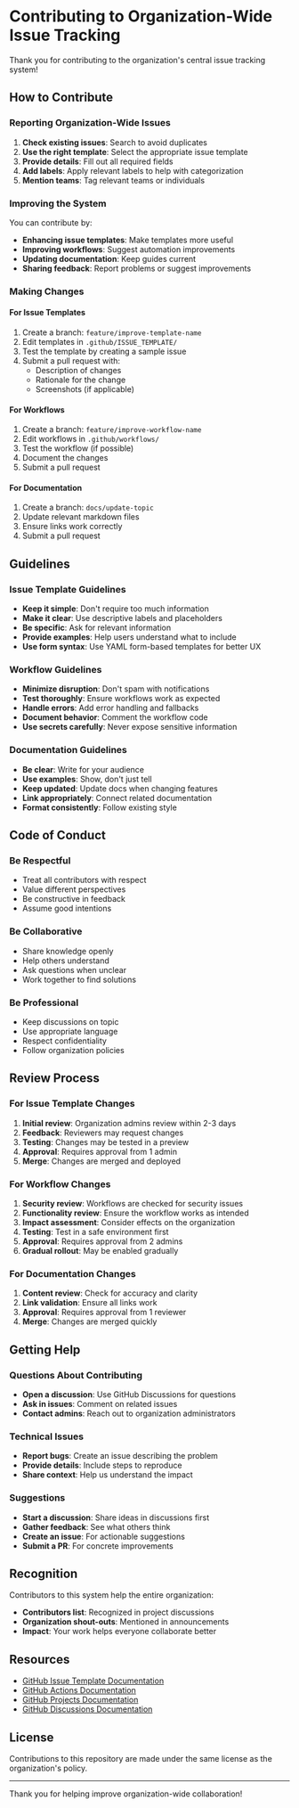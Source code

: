 # Contributing to Organization-Wide Issue Tracking

Thank you for contributing to the organization's central issue tracking system!

## How to Contribute

### Reporting Organization-Wide Issues

1. **Check existing issues**: Search to avoid duplicates
2. **Use the right template**: Select the appropriate issue template
3. **Provide details**: Fill out all required fields
4. **Add labels**: Apply relevant labels to help with categorization
5. **Mention teams**: Tag relevant teams or individuals

### Improving the System

You can contribute by:

- **Enhancing issue templates**: Make templates more useful
- **Improving workflows**: Suggest automation improvements
- **Updating documentation**: Keep guides current
- **Sharing feedback**: Report problems or suggest improvements

### Making Changes

#### For Issue Templates

1. Create a branch: `feature/improve-template-name`
2. Edit templates in `.github/ISSUE_TEMPLATE/`
3. Test the template by creating a sample issue
4. Submit a pull request with:
   - Description of changes
   - Rationale for the change
   - Screenshots (if applicable)

#### For Workflows

1. Create a branch: `feature/improve-workflow-name`
2. Edit workflows in `.github/workflows/`
3. Test the workflow (if possible)
4. Document the changes
5. Submit a pull request

#### For Documentation

1. Create a branch: `docs/update-topic`
2. Update relevant markdown files
3. Ensure links work correctly
4. Submit a pull request

## Guidelines

### Issue Template Guidelines

- **Keep it simple**: Don't require too much information
- **Make it clear**: Use descriptive labels and placeholders
- **Be specific**: Ask for relevant information
- **Provide examples**: Help users understand what to include
- **Use form syntax**: Use YAML form-based templates for better UX

### Workflow Guidelines

- **Minimize disruption**: Don't spam with notifications
- **Test thoroughly**: Ensure workflows work as expected
- **Handle errors**: Add error handling and fallbacks
- **Document behavior**: Comment the workflow code
- **Use secrets carefully**: Never expose sensitive information

### Documentation Guidelines

- **Be clear**: Write for your audience
- **Use examples**: Show, don't just tell
- **Keep updated**: Update docs when changing features
- **Link appropriately**: Connect related documentation
- **Format consistently**: Follow existing style

## Code of Conduct

### Be Respectful

- Treat all contributors with respect
- Value different perspectives
- Be constructive in feedback
- Assume good intentions

### Be Collaborative

- Share knowledge openly
- Help others understand
- Ask questions when unclear
- Work together to find solutions

### Be Professional

- Keep discussions on topic
- Use appropriate language
- Respect confidentiality
- Follow organization policies

## Review Process

### For Issue Template Changes

1. **Initial review**: Organization admins review within 2-3 days
2. **Feedback**: Reviewers may request changes
3. **Testing**: Changes may be tested in a preview
4. **Approval**: Requires approval from 1 admin
5. **Merge**: Changes are merged and deployed

### For Workflow Changes

1. **Security review**: Workflows are checked for security issues
2. **Functionality review**: Ensure the workflow works as intended
3. **Impact assessment**: Consider effects on the organization
4. **Testing**: Test in a safe environment first
5. **Approval**: Requires approval from 2 admins
6. **Gradual rollout**: May be enabled gradually

### For Documentation Changes

1. **Content review**: Check for accuracy and clarity
2. **Link validation**: Ensure all links work
3. **Approval**: Requires approval from 1 reviewer
4. **Merge**: Changes are merged quickly

## Getting Help

### Questions About Contributing

- **Open a discussion**: Use GitHub Discussions for questions
- **Ask in issues**: Comment on related issues
- **Contact admins**: Reach out to organization administrators

### Technical Issues

- **Report bugs**: Create an issue describing the problem
- **Provide details**: Include steps to reproduce
- **Share context**: Help us understand the impact

### Suggestions

- **Start a discussion**: Share ideas in discussions first
- **Gather feedback**: See what others think
- **Create an issue**: For actionable suggestions
- **Submit a PR**: For concrete improvements

## Recognition

Contributors to this system help the entire organization:

- **Contributors list**: Recognized in project discussions
- **Organization shout-outs**: Mentioned in announcements
- **Impact**: Your work helps everyone collaborate better

## Resources

- [GitHub Issue Template Documentation](https://docs.github.com/en/communities/using-templates-to-encourage-useful-issues-and-pull-requests)
- [GitHub Actions Documentation](https://docs.github.com/en/actions)
- [GitHub Projects Documentation](https://docs.github.com/en/issues/planning-and-tracking-with-projects)
- [GitHub Discussions Documentation](https://docs.github.com/en/discussions)

## License

Contributions to this repository are made under the same license as the organization's policy.

---

Thank you for helping improve organization-wide collaboration!
